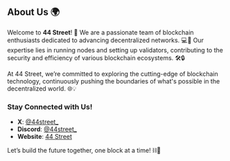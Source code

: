 ## About Us 🌍

Welcome to **44 Street**! 🚀 We are a passionate team of blockchain enthusiasts dedicated to advancing decentralized networks. 💻🔗 Our expertise lies in running nodes and setting up validators, contributing to the security and efficiency of various blockchain ecosystems. 🛠️🔒

At 44 Street, we’re committed to exploring the cutting-edge of blockchain technology, continuously pushing the boundaries of what's possible in the decentralized world. 🌐💡

### Stay Connected with Us!

- **X**: [@44street_](https://x.com/44street_)
- **Discord**: [@44street_](https://discordapp.com/users/846511313056432148)
- **Website**: [44 Street](https://44street.notion.site/Welcome-to-44-Street-d2e46e0af4c448218400f29bad21e3bb?pvs=4)

Let’s build the future together, one block at a time! ⛓️🌟
